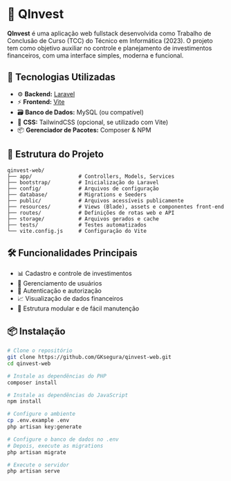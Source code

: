# 💼 QInvest

**QInvest** é uma aplicação web fullstack desenvolvida como Trabalho de Conclusão de Curso (TCC) do Técnico em Informática (2023). O projeto tem como objetivo auxiliar no controle e planejamento de investimentos financeiros, com uma interface simples, moderna e funcional.

## 🚀 Tecnologias Utilizadas

- ⚙️ **Backend:** [Laravel](https://laravel.com/)
- ⚡ **Frontend:** [Vite](https://vitejs.dev/)
- 🗃️ **Banco de Dados:** MySQL (ou compatível)
- 🎨 **CSS:** TailwindCSS (opcional, se utilizado com Vite)
- 📦 **Gerenciador de Pacotes:** Composer & NPM

## 🧱 Estrutura do Projeto

```
qinvest-web/
├── app/               # Controllers, Models, Services
├── bootstrap/         # Inicialização do Laravel
├── config/            # Arquivos de configuração
├── database/          # Migrations e Seeders
├── public/            # Arquivos acessíveis publicamente
├── resources/         # Views (Blade), assets e componentes front-end
├── routes/            # Definições de rotas web e API
├── storage/           # Arquivos gerados e cache
├── tests/             # Testes automatizados
└── vite.config.js     # Configuração do Vite
```

## 🛠️ Funcionalidades Principais

- 📊 Cadastro e controle de investimentos
- 👥 Gerenciamento de usuários
- 🔐 Autenticação e autorização
- 📈 Visualização de dados financeiros
- 🧩 Estrutura modular e de fácil manutenção

## 📦 Instalação

```bash
# Clone o repositório
git clone https://github.com/GKsegura/qinvest-web.git
cd qinvest-web

# Instale as dependências do PHP
composer install

# Instale as dependências do JavaScript
npm install

# Configure o ambiente
cp .env.example .env
php artisan key:generate

# Configure o banco de dados no .env
# Depois, execute as migrations
php artisan migrate

# Execute o servidor
php artisan serve
```
